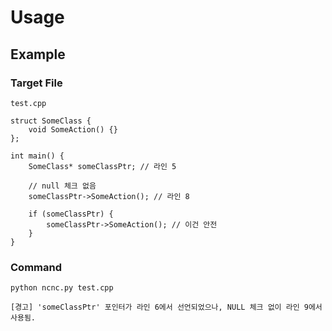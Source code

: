 
# Usage

## Example

### Target File
```
test.cpp

struct SomeClass {
    void SomeAction() {}
};

int main() {
    SomeClass* someClassPtr; // 라인 5

    // null 체크 없음
    someClassPtr->SomeAction(); // 라인 8

    if (someClassPtr) {
        someClassPtr->SomeAction(); // 이건 안전
    }
}
```

### Command
```
python ncnc.py test.cpp

[경고] 'someClassPtr' 포인터가 라인 6에서 선언되었으나, NULL 체크 없이 라인 9에서 사용됨.
```
